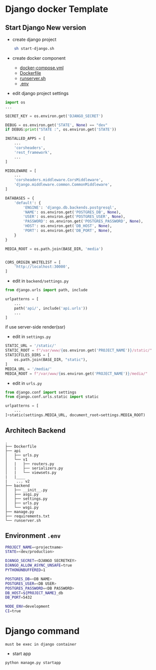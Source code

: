 # Django docker Template
## Start Django New version
- create django project
```bash
    sh start-django.sh
```
- create docker component
    - <a href="docker-compose.yml"> docker-compose.yml </a>
    - <a href="backend/Dockerfile"> Dockerfile </a>
    - <a href="backend/runserver.sh"> runserver.sh </a>
    - <a href=".env"> .env </a>

- edit django project settings

```python
import os
...

SECRET_KEY = os.environ.get('DJANGO_SECRET')

DEBUG = os.environ.get('STATE', None) == "dev"
if DEBUG:print("STATE :", os.environ.get('STATE'))

INSTALLED_APPS = [
    ...
    'corsheaders',
    'rest_framework',
    ...
]

MIDDLEWARE = [
    ...
    'corsheaders.middleware.CorsMiddleware',
    'django.middleware.common.CommonMiddleware',
]

DATABASES = {
    'default': {
        'ENGINE': 'django.db.backends.postgresql',
        'NAME': os.environ.get('POSTGRES_DB', None),
        'USER': os.environ.get('POSTGRES_USER', None),
        'PASSWORD': os.environ.get('POSTGRES_PASSWORD', None),
        'HOST': os.environ.get('DB_HOST', None),
        'PORT': os.environ.get('DB_PORT', None),
    }
}

MEDIA_ROOT = os.path.join(BASE_DIR, 'media')


CORS_ORIGIN_WHITELIST = [
    'http://localhost:30000',
]
```

- edit in ```backend/settings.py```
```python
from django.urls import path, include

urlpatterns = [
    ...
    path('api/', include('api.urls'))
    ...
]
```

if use server-side render(ssr)
- edit in ```settings.py```
```python
STATIC_URL = '/static/'
STATIC_ROOT = f"/var/www/{os.environ.get('PROJECT_NAME')}/static/"
STATICFILES_DIRS = [
    os.path.join(BASE_DIR, "static"),
]
MEDIA_URL = '/media/'
MEDIA_ROOT = f"/var/www/{os.environ.get('PROJECT_NAME')}/media/"
```
- edit in ```urls.py```
```python
from django.conf import settings
from django.conf.urls.static import static

urlpatterns = [
    ...
]+static(settings.MEDIA_URL, document_root=settings.MEDIA_ROOT)
```
## Architech Backend

```
.
├── Dockerfile
├── api
│   ├── urls.py
│   └── v1
│   |   ├── routers.py
│   |   ├── serializers.py
│   |   └── viewsets.py
|   |____
|    ... v2
├── backend
│   ├── __init__.py
│   ├── asgi.py
│   ├── settings.py
│   ├── urls.py
│   └── wsgi.py
├── manage.py
├── requirements.txt
└── runserver.sh
```

## Environment ```.env```

```bash
PROJECT_NAME=<projectname>
STATE=<dev/production>

DJANGO_SECRET=<DJANGO SECRETKEY>
DJANGO_ALLOW_ASYNC_UNSAFE=true
PYTHONUNBUFFERED=1

POSTGRES_DB=<DB NAME>
POSTGRES_USER=<DB USER>
POSTGRES_PASSWORD=<DB PASSWORD>
DB_HOST=${PROJECT_NAME}_db
DB_PORT=5432

NODE_ENV=development
CI=true
```

# Django command
```must be exec in django container```
- start app
```sh
python manage.py startapp 
```